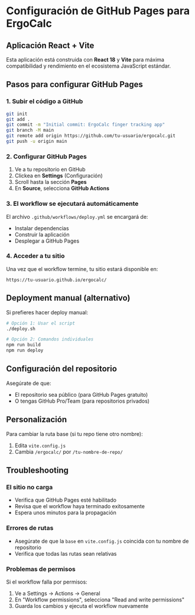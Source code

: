 # Configuración de GitHub Pages para ErgoCalc

## Aplicación React + Vite

Esta aplicación está construida con **React 18** y **Vite** para máxima compatibilidad y rendimiento en el ecosistema JavaScript estándar.

## Pasos para configurar GitHub Pages

### 1. Subir el código a GitHub

```bash
git init
git add .
git commit -m "Initial commit: ErgoCalc finger tracking app"
git branch -M main
git remote add origin https://github.com/tu-usuario/ergocalc.git
git push -u origin main
```

### 2. Configurar GitHub Pages

1. Ve a tu repositorio en GitHub
2. Clickea en **Settings** (Configuración)
3. Scroll hasta la sección **Pages**
4. En **Source**, selecciona **GitHub Actions**

### 3. El workflow se ejecutará automáticamente

El archivo `.github/workflows/deploy.yml` se encargará de:
- Instalar dependencias
- Construir la aplicación
- Desplegar a GitHub Pages

### 4. Acceder a tu sitio

Una vez que el workflow termine, tu sitio estará disponible en:
```
https://tu-usuario.github.io/ergocalc/
```

## Deployment manual (alternativo)

Si prefieres hacer deploy manual:

```bash
# Opción 1: Usar el script
./deploy.sh

# Opción 2: Comandos individuales
npm run build
npm run deploy
```

## Configuración del repositorio

Asegúrate de que:
- El repositorio sea público (para GitHub Pages gratuito)
- O tengas GitHub Pro/Team (para repositorios privados)

## Personalización

Para cambiar la ruta base (si tu repo tiene otro nombre):
1. Edita `vite.config.js`
2. Cambia `/ergocalc/` por `/tu-nombre-de-repo/`

## Troubleshooting

### El sitio no carga
- Verifica que GitHub Pages esté habilitado
- Revisa que el workflow haya terminado exitosamente
- Espera unos minutos para la propagación

### Errores de rutas
- Asegúrate de que la `base` en `vite.config.js` coincida con tu nombre de repositorio
- Verifica que todas las rutas sean relativas

### Problemas de permisos
Si el workflow falla por permisos:
1. Ve a Settings → Actions → General
2. En "Workflow permissions", selecciona "Read and write permissions"
3. Guarda los cambios y ejecuta el workflow nuevamente
